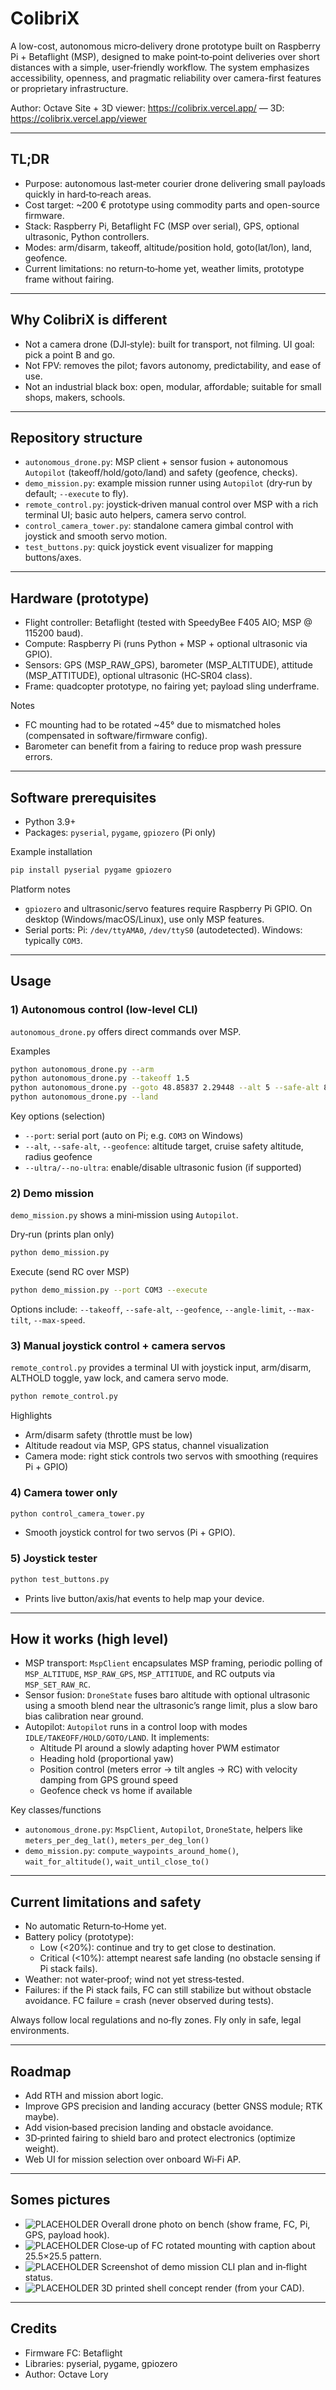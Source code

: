 # ColibriX

A low-cost, autonomous micro‑delivery drone prototype built on Raspberry Pi + Betaflight (MSP), designed to make point‑to‑point deliveries over short distances with a simple, user‑friendly workflow. The system emphasizes accessibility, openness, and pragmatic reliability over camera-first features or proprietary infrastructure.

Author: Octave
Site + 3D viewer: https://colibrix.vercel.app/ — 3D: https://colibrix.vercel.app/viewer

---

## TL;DR
- Purpose: autonomous last‑meter courier drone delivering small payloads quickly in hard‑to‑reach areas.
- Cost target: ~200 € prototype using commodity parts and open-source firmware.
- Stack: Raspberry Pi, Betaflight FC (MSP over serial), GPS, optional ultrasonic, Python controllers.
- Modes: arm/disarm, takeoff, altitude/position hold, goto(lat/lon), land, geofence.
- Current limitations: no return‑to‑home yet, weather limits, prototype frame without fairing.

---

## Why ColibriX is different
- Not a camera drone (DJI‑style): built for transport, not filming. UI goal: pick a point B and go.
- Not FPV: removes the pilot; favors autonomy, predictability, and ease of use.
- Not an industrial black box: open, modular, affordable; suitable for small shops, makers, schools.

---

## Repository structure
- `autonomous_drone.py`: MSP client + sensor fusion + autonomous `Autopilot` (takeoff/hold/goto/land) and safety (geofence, checks).
- `demo_mission.py`: example mission runner using `Autopilot` (dry‑run by default; `--execute` to fly).
- `remote_control.py`: joystick‑driven manual control over MSP with a rich terminal UI; basic auto helpers, camera servo control.
- `control_camera_tower.py`: standalone camera gimbal control with joystick and smooth servo motion.
- `test_buttons.py`: quick joystick event visualizer for mapping buttons/axes.

---

## Hardware (prototype)
- Flight controller: Betaflight (tested with SpeedyBee F405 AIO; MSP @ 115200 baud).
- Compute: Raspberry Pi (runs Python + MSP + optional ultrasonic via GPIO).
- Sensors: GPS (MSP_RAW_GPS), barometer (MSP_ALTITUDE), attitude (MSP_ATTITUDE), optional ultrasonic (HC‑SR04 class).
- Frame: quadcopter prototype, no fairing yet; payload sling underframe.

Notes
- FC mounting had to be rotated ~45° due to mismatched holes (compensated in software/firmware config).
- Barometer can benefit from a fairing to reduce prop wash pressure errors.

---

## Software prerequisites
- Python 3.9+
- Packages: `pyserial`, `pygame`, `gpiozero` (Pi only)

Example installation
```bash
pip install pyserial pygame gpiozero
```

Platform notes
- `gpiozero` and ultrasonic/servo features require Raspberry Pi GPIO. On desktop (Windows/macOS/Linux), use only MSP features.
- Serial ports: Pi: `/dev/ttyAMA0`, `/dev/ttyS0` (autodetected). Windows: typically `COM3`.

---

## Usage

### 1) Autonomous control (low-level CLI)
`autonomous_drone.py` offers direct commands over MSP.

Examples
```bash
python autonomous_drone.py --arm
python autonomous_drone.py --takeoff 1.5
python autonomous_drone.py --goto 48.85837 2.29448 --alt 5 --safe-alt 8 --geofence 200
python autonomous_drone.py --land
```

Key options (selection)
- `--port`: serial port (auto on Pi; e.g. `COM3` on Windows)
- `--alt`, `--safe-alt`, `--geofence`: altitude target, cruise safety altitude, radius geofence
- `--ultra/--no-ultra`: enable/disable ultrasonic fusion (if supported)

### 2) Demo mission
`demo_mission.py` shows a mini‑mission using `Autopilot`.

Dry‑run (prints plan only)
```bash
python demo_mission.py
```
Execute (send RC over MSP)
```bash
python demo_mission.py --port COM3 --execute
```
Options include: `--takeoff`, `--safe-alt`, `--geofence`, `--angle-limit`, `--max-tilt`, `--max-speed`.

### 3) Manual joystick control + camera servos
`remote_control.py` provides a terminal UI with joystick input, arm/disarm, ALTHOLD toggle, yaw lock, and camera servo mode.

```bash
python remote_control.py
```
Highlights
- Arm/disarm safety (throttle must be low)
- Altitude readout via MSP, GPS status, channel visualization
- Camera mode: right stick controls two servos with smoothing (requires Pi + GPIO)

### 4) Camera tower only
```bash
python control_camera_tower.py
```
- Smooth joystick control for two servos (Pi + GPIO).

### 5) Joystick tester
```bash
python test_buttons.py
```
- Prints live button/axis/hat events to help map your device.

---

## How it works (high level)

- MSP transport: `MspClient` encapsulates MSP framing, periodic polling of `MSP_ALTITUDE`, `MSP_RAW_GPS`, `MSP_ATTITUDE`, and RC outputs via `MSP_SET_RAW_RC`.
- Sensor fusion: `DroneState` fuses baro altitude with optional ultrasonic using a smooth blend near the ultrasonic’s range limit, plus a slow baro bias calibration near ground.
- Autopilot: `Autopilot` runs in a control loop with modes `IDLE/TAKEOFF/HOLD/GOTO/LAND`. It implements:
  - Altitude PI around a slowly adapting hover PWM estimator
  - Heading hold (proportional yaw)
  - Position control (meters error -> tilt angles -> RC) with velocity damping from GPS ground speed
  - Geofence check vs home if available

Key classes/functions
- `autonomous_drone.py`: `MspClient`, `Autopilot`, `DroneState`, helpers like `meters_per_deg_lat()`, `meters_per_deg_lon()`
- `demo_mission.py`: `compute_waypoints_around_home()`, `wait_for_altitude()`, `wait_until_close_to()`

---

## Current limitations and safety
- No automatic Return‑to‑Home yet.
- Battery policy (prototype):
  - Low (<20%): continue and try to get close to destination.
  - Critical (<10%): attempt nearest safe landing (no obstacle sensing if Pi stack fails).
- Weather: not water‑proof; wind not yet stress‑tested.
- Failures: if the Pi stack fails, FC can still stabilize but without obstacle avoidance. FC failure = crash (never observed during tests).

Always follow local regulations and no‑fly zones. Fly only in safe, legal environments.

---

## Roadmap
- Add RTH and mission abort logic.
- Improve GPS precision and landing accuracy (better GNSS module; RTK maybe).
- Add vision‑based precision landing and obstacle avoidance.
- 3D‑printed fairing to shield baro and protect electronics (optimize weight).
- Web UI for mission selection over onboard Wi‑Fi AP.

---

## Somes pictures
- ![PLACEHOLDER](https://i.ibb.co/bjTHBjmK/IMG-20250517-151836.jpg) Overall drone photo on bench (show frame, FC, Pi, GPS, payload hook).
- ![PLACEHOLDER](https://i.ibb.co/pvfQtQ2Z/IMG-20250517-151832.jpg) Close‑up of FC rotated mounting with caption about 25.5×25.5 pattern.
- ![PLACEHOLDER](https://i.ibb.co/hxq5JY8t/Capture-d-cran-2025-08-15-143926.png) Screenshot of demo mission CLI plan and in‑flight status.
- ![PLACEHOLDER](https://i.ibb.co/xthchGw8/image.png) 3D printed shell concept render (from your CAD).

---

## Credits
- Firmware FC: Betaflight
- Libraries: pyserial, pygame, gpiozero
- Author: Octave Lory
